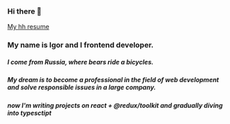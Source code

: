 ### Hi there 👋
[My hh resume](https://rostov.hh.ru/applicant/resumes/view?resume=f9964765ff047e7ebc0039ed1f48576d545664)
### My name is Igor and I frontend developer.
##### *I come from Russia, where bears ride a bicycles.*

##### My dream is to become a professional in the field of web development and solve responsible issues in a large company.
##### now I'm writing projects on react + @redux/toolkit and gradually diving into typesctipt

<!--
**igor-sergeevich-po/igor-sergeevich-po** is a ✨ _special_ ✨ repository because its `README.md` (this file) appears on your GitHub profile.

Here are some ideas to get you started:

- 🔭 I’m currently working on ...
- 🌱 I’m currently learning ...
- 👯 I’m looking to collaborate on ...
- 🤔 I’m looking for help with ...
- 💬 Ask me about ...
- 📫 How to reach me: ...
- 😄 Pronouns: ...
- ⚡ Fun fact: ...
-->
